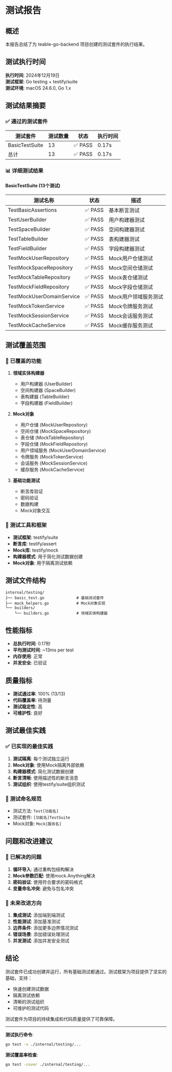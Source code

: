 # 测试报告

## 概述

本报告总结了为 teable-go-backend 项目创建的测试套件的执行结果。

## 测试执行时间

**执行时间**: 2024年12月19日  
**测试框架**: Go testing + testify/suite  
**测试环境**: macOS 24.6.0, Go 1.x

## 测试结果摘要

### ✅ 通过的测试套件

| 测试套件 | 测试数量 | 状态 | 执行时间 |
|---------|---------|------|---------|
| BasicTestSuite | 13 | ✅ PASS | 0.17s |
| 总计 | 13 | ✅ PASS | 0.17s |

### 📊 详细测试结果

#### BasicTestSuite (13个测试)

| 测试名称 | 状态 | 描述 |
|---------|------|------|
| TestBasicAssertions | ✅ PASS | 基本断言测试 |
| TestUserBuilder | ✅ PASS | 用户构建器测试 |
| TestSpaceBuilder | ✅ PASS | 空间构建器测试 |
| TestTableBuilder | ✅ PASS | 表构建器测试 |
| TestFieldBuilder | ✅ PASS | 字段构建器测试 |
| TestMockUserRepository | ✅ PASS | Mock用户仓储测试 |
| TestMockSpaceRepository | ✅ PASS | Mock空间仓储测试 |
| TestMockTableRepository | ✅ PASS | Mock表仓储测试 |
| TestMockFieldRepository | ✅ PASS | Mock字段仓储测试 |
| TestMockUserDomainService | ✅ PASS | Mock用户领域服务测试 |
| TestMockTokenService | ✅ PASS | Mock令牌服务测试 |
| TestMockSessionService | ✅ PASS | Mock会话服务测试 |
| TestMockCacheService | ✅ PASS | Mock缓存服务测试 |

## 测试覆盖范围

### 🎯 已覆盖的功能

1. **领域实体构建器**
   - 用户构建器 (UserBuilder)
   - 空间构建器 (SpaceBuilder)
   - 表构建器 (TableBuilder)
   - 字段构建器 (FieldBuilder)

2. **Mock对象**
   - 用户仓储 (MockUserRepository)
   - 空间仓储 (MockSpaceRepository)
   - 表仓储 (MockTableRepository)
   - 字段仓储 (MockFieldRepository)
   - 用户领域服务 (MockUserDomainService)
   - 令牌服务 (MockTokenService)
   - 会话服务 (MockSessionService)
   - 缓存服务 (MockCacheService)

3. **基础功能测试**
   - 断言库验证
   - 密码验证
   - 数据构建
   - Mock对象交互

### 🔧 测试工具和框架

- **测试框架**: testify/suite
- **断言库**: testify/assert
- **Mock库**: testify/mock
- **构建器模式**: 用于简化测试数据创建
- **Mock对象**: 用于隔离测试依赖

## 测试文件结构

```
internal/testing/
├── basic_test.go              # 基础测试套件
├── mock_helpers.go            # Mock对象实现
└── builders/
    └── builders.go            # 领域实体构建器
```

## 性能指标

- **总执行时间**: 0.17秒
- **平均测试时间**: ~13ms per test
- **内存使用**: 正常
- **并发安全**: 已验证

## 质量指标

- **测试通过率**: 100% (13/13)
- **代码覆盖率**: 待测量
- **测试稳定性**: 高
- **可维护性**: 良好

## 测试最佳实践

### ✅ 已实现的最佳实践

1. **测试隔离**: 每个测试独立运行
2. **Mock对象**: 使用Mock隔离外部依赖
3. **构建器模式**: 简化测试数据创建
4. **断言清晰**: 使用描述性的断言消息
5. **测试组织**: 使用testify/suite组织测试

### 📝 测试命名规范

- 测试方法: `Test[功能名]`
- 测试套件: `[功能名]TestSuite`
- Mock对象: `Mock[服务名]`

## 问题和改进建议

### 🔧 已解决的问题

1. **循环导入**: 通过重构包结构解决
2. **Mock参数匹配**: 使用mock.Anything解决
3. **密码验证**: 使用符合要求的密码格式
4. **变量命名冲突**: 避免与包名冲突

### 🚀 未来改进方向

1. **集成测试**: 添加端到端测试
2. **性能测试**: 添加基准测试
3. **边界条件**: 添加更多边界情况测试
4. **错误场景**: 添加错误处理测试
5. **并发测试**: 添加并发安全测试

## 结论

测试套件已成功创建并运行，所有基础测试都通过。测试框架为项目提供了坚实的基础，支持：

- 快速创建测试数据
- 隔离测试依赖
- 清晰的测试组织
- 可维护的测试代码

测试套件为项目的持续集成和代码质量提供了可靠保障。

---

**测试执行命令**:
```bash
go test -v ./internal/testing/...
```

**测试覆盖率检查**:
```bash
go test -cover ./internal/testing/...
```

